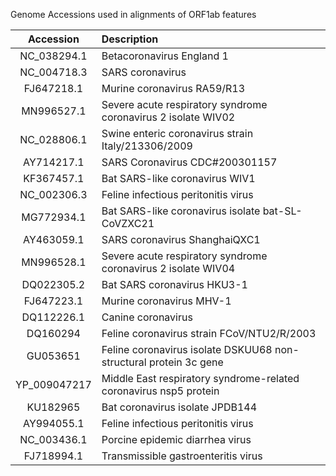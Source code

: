 Genome Accessions used in alignments of ORF1ab features

| Accession | Description |
|:--------:|:----------|
| NC_038294.1 | Betacoronavirus England 1 |
| NC_004718.3 | SARS coronavirus |
| FJ647218.1 | Murine coronavirus RA59/R13 |
| MN996527.1 | Severe acute respiratory syndrome coronavirus 2 isolate WIV02 |
| NC_028806.1 | Swine enteric coronavirus strain Italy/213306/2009 |
| AY714217.1 | SARS Coronavirus CDC#200301157 |
| KF367457.1 | Bat SARS-like coronavirus WIV1 |
| NC_002306.3 | Feline infectious peritonitis virus |
| MG772934.1 | Bat SARS-like coronavirus isolate bat-SL-CoVZXC21 |
| AY463059.1 | SARS coronavirus ShanghaiQXC1 |
| MN996528.1 | Severe acute respiratory syndrome coronavirus 2 isolate WIV04 |
| DQ022305.2 | Bat SARS coronavirus HKU3-1 |
| FJ647223.1 | Murine coronavirus MHV-1 |
| DQ112226.1 | Canine coronavirus  |
| DQ160294 | Feline coronavirus strain FCoV/NTU2/R/2003 |
| GU053651 | Feline coronavirus isolate DSKUU68 non-structural protein 3c gene |
| YP_009047217 | Middle East respiratory syndrome-related coronavirus nsp5 protein |
| KU182965 | Bat coronavirus isolate JPDB144 |
| AY994055.1 | Feline infectious peritonitis virus |
| NC_003436.1 | Porcine epidemic diarrhea virus |
| FJ718994.1 | Transmissible gastroenteritis virus |
